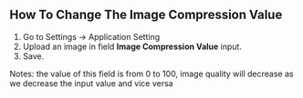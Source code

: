 ## How To Change The Image Compression Value

1. Go to Settings -> Application Setting
2. Upload an image in field **Image Compression Value** input.
3. Save.

Notes: the value of this field is from 0 to 100, image quality will decrease as we decrease the input value and vice versa
